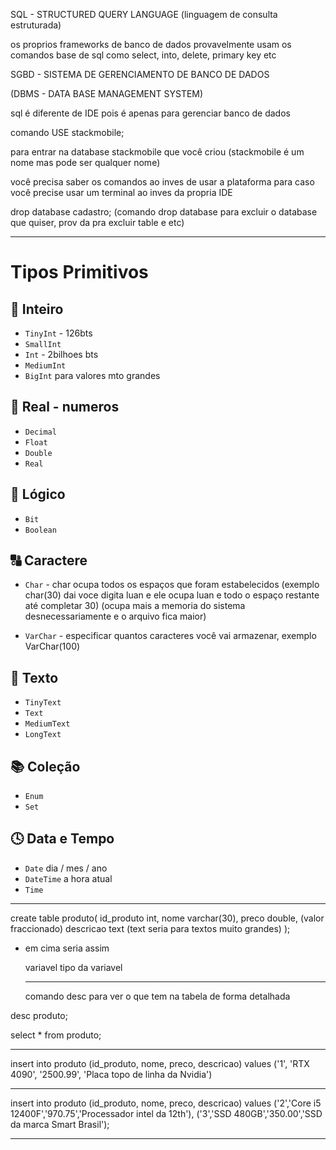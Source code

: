 SQL - STRUCTURED QUERY LANGUAGE  (linguagem de consulta estruturada)


os proprios frameworks de banco de dados provavelmente usam os comandos base de sql como select, into, delete, primary key etc

SGBD - SISTEMA DE GERENCIAMENTO DE BANCO DE DADOS

(DBMS - DATA BASE MANAGEMENT SYSTEM)

sql é diferente de IDE pois é apenas para gerenciar banco de dados


comando USE stackmobile;

para entrar na database stackmobile que você criou (stackmobile é um nome mas pode ser qualquer nome)

você precisa saber os comandos ao inves de usar a plataforma para caso você precise usar um terminal ao inves da propria IDE

drop database cadastro;  (comando drop database para excluir o database que quiser, prov da pra excluir table e etc)

--------------------------------------------------------------------------
# Tipos Primitivos

## 🔢 Inteiro
- `TinyInt` - 126bts
- `SmallInt`
- `Int` - 2bilhoes bts
- `MediumInt`
- `BigInt` para valores mto grandes

## 🔣 Real - numeros
- `Decimal`
- `Float`
- `Double`
- `Real`

## 🔘 Lógico
- `Bit`
- `Boolean`

## 🔠 Caractere
- `Char` - char ocupa todos os espaços que foram estabelecidos (exemplo char(30) dai voce digita luan e ele ocupa luan e todo o espaço restante até completar 30) (ocupa mais a memoria do sistema desnecessariamente e o arquivo fica maior)

- `VarChar` - especificar quantos caracteres você vai armazenar, exemplo VarChar(100)

## 📝 Texto
- `TinyText`
- `Text`
- `MediumText`
- `LongText`

## 📚 Coleção
- `Enum`
- `Set`

## 🕓 Data e Tempo
- `Date` dia / mes / ano
- `DateTime` a hora atual
- `Time`
-------------------------------------------


create table produto(
	id_produto int,
    nome varchar(30),
    preco double,  (valor fraccionado)
    descricao text  (text seria para textos muito grandes)
);

- em cima seria assim

    variavel tipo da variavel

    --------------------------------------

    comando desc para ver o que tem na tabela de forma detalhada

desc produto;

select * from produto;

------------------------------

insert into produto
(id_produto, nome, preco, descricao)
values
('1', 'RTX 4090', '2500.99', 'Placa topo de linha da Nvidia')

-------------------------------------------------------------

insert into produto
(id_produto, nome, preco, descricao)
values
('2','Core i5 12400F','970.75','Processador intel da 12th'),
('3','SSD 480GB','350.00','SSD da marca Smart Brasil');


-------------------------------------------------------------

